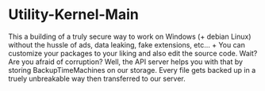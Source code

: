 # Utility-Kernel-Main
This a building of a truly secure way to work on Windows (+ debian Linux) without the hussle of ads, data leaking, fake extensions, etc... + You can customize your packages to your liking and also edit the source code. Wait? Are you afraid of corruption? Well, the API server helps you with that by storing BackupTimeMachines on our storage. Every file gets backed up in a truely unbreakable way then transferred to our server.

